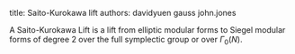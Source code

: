title: Saito-Kurokawa lift
authors:
    davidyuen
    gauss
    john.jones

A Saito-Kurokawa Lift is a lift from 
<a class="knowl-title" knowl="mf.elliptic">elliptic modular forms</a> to
<a class="knowl-title" knowl="mf.siegel">Siegel modular forms</a>
 of degree 2 over the full 
<a class="knowl-title" knowl="mf.siegel.group.symplectic">symplectic group</a>
or over $\Gamma_0(N)$.
